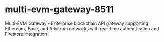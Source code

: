 # multi-evm-gateway-8511
Multi-EVM Gateway - Enterprise blockchain API gateway supporting Ethereum, Base, and Arbitrum networks with real-time authentication and Firestore integration
